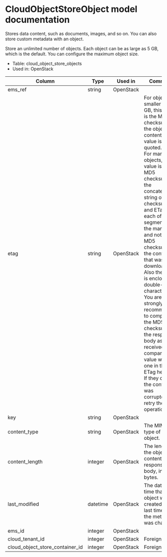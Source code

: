 # CloudObjectStoreObject model documentation

Stores data content, such as documents, images, and so on. You can also store custom metadata with an object.

Store an unlimited number of objects. Each object can be as large as 5 GB, which is the default. You can configure the maximum object size.


* Table: cloud_object_store_objects
* Used in: OpenStack

| Column                          | Type      | Used in   | Comment |
| ------------------------------- | --------- | --------- | ------- |
| ems_ref                         | string    | OpenStack |         |
| etag                            | string    | OpenStack | For objects smaller than 5 GB, this value is the MD5 checksum of the object content. The value is not quoted. <br> For manifest objects, this value is the MD5 checksum of the concatenated string of MD5 checksums and ETags for each of the segments in the manifest, and not the MD5 checksum of the content that was downloaded. Also the value is enclosed in double-quote characters. <br> You are strongly recommended to compute the MD5 checksum of the response body as it is received and compare this value with the one in the ETag header. If they differ, the content was corrupted, so retry the operation. |
| key                             | string    | OpenStack |         |
| content_type                    | string    | OpenStack | The MIME type of the object. |
| content_length                  | integer   | OpenStack | The length of the object content in the response body, in bytes. |
| last_modified                   | datetime  | OpenStack | The date and time that the object was created or the last time that the metadata was changed. |
| ems_id                          | integer   | OpenStack |         |
| cloud_tenant_id                 | integer   | OpenStack | ForeignKey |
| cloud_object_store_container_id | integer   | OpenStack | ForeignKey |
